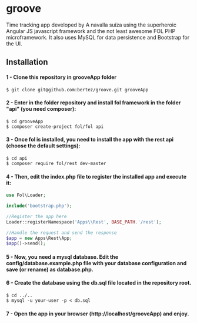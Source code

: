 groove
======

Time tracking app developed by A navalla suíza using the superheroic Angular JS javascript framework and the not least awesome FOL PHP microframework. It also uses MySQL for data persistence and Bootstrap for the UI.


Installation
------------

#### 1 - Clone this repository in grooveApp folder

```
$ git clone git@github.com:bertez/groove.git grooveApp
```

#### 2 - Enter in the folder repository and install fol framework in the folder "api" (you need composer):

```
$ cd grooveApp
$ composer create-project fol/fol api
```

#### 3 - Once fol is installed, you need to install the app with the rest api (choose the default settings):

```
$ cd api
$ composer require fol/rest dev-master
```

#### 4 - Then, edit the index.php file to register the installed app and execute it:

```php
use Fol\Loader;

include('bootstrap.php');

//Register the app here
Loader::registerNamespace('Apps\\Rest', BASE_PATH.'/rest');

//Handle the request and send the response
$app = new Apps\Rest\App;
$app()->send();
```

#### 5 - Now, you need a mysql database. Edit the config/database.example.php file with your database configuration and save (or rename) as database.php.
#### 6 - Create the database using the db.sql file located in the repository root.

```
$ cd ../..
$ mysql -u your-user -p < db.sql
```

#### 7 - Open the app in your browser (http://localhost/grooveApp) and enjoy. 
